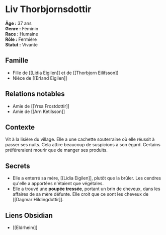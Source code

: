# Liv Thorbjornsdottir

**Âge :** 37 ans  
**Genre :** Féminin  
**Race :** Humaine  
**Rôle :** Fermière  
**Statut :** Vivante

## Famille
- Fille de [[Lidia Eigilen]] et de [[Thorbjorn Eilifsson]]
- Nièce de [[Erland Eigilen]]

## Relations notables
- Amie de [[Yrsa Frostdottir]]
- Amie de [[Arn Ketilsson]]
## Contexte
Vit à la lisière du village. Elle a une cachette souterraine où elle réussit à passer ses nuits. Cela attire beaucoup de suspicions à son égard. Certains préféreraient mourir que de manger ses produits.

## Secrets
- Elle a enterré sa mère, [[Lidia Eigilen]], plutôt que la brûler. Les cendres qu'elle a apportées n'étaient que végétales.
- Elle a trouvé une **poupée tressée**, portant un brin de cheveux, dans les affaires de sa mère défunte. Elle croit que ce sont les cheveux de [[Dagmar Hildingdottir]].

## Liens Obsidian
- [[Eldrheim]]
